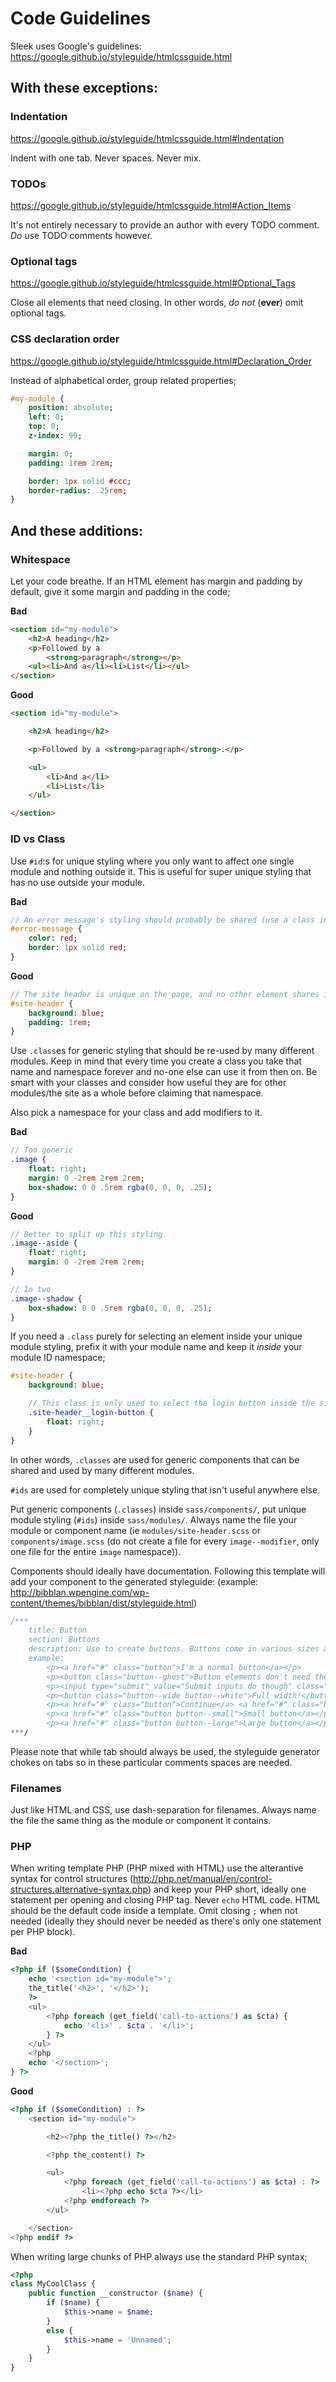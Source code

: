 # Code Guidelines

Sleek uses Google's guidelines: https://google.github.io/styleguide/htmlcssguide.html

## With these exceptions:

### Indentation

https://google.github.io/styleguide/htmlcssguide.html#Indentation

Indent with one tab. Never spaces. Never mix.

### TODOs

https://google.github.io/styleguide/htmlcssguide.html#Action_Items

It's not entirely necessary to provide an author with every TODO comment. _Do_ use TODO comments however.

### Optional tags

https://google.github.io/styleguide/htmlcssguide.html#Optional_Tags

Close all elements that need closing. In other words, _do not_ (**ever**) omit optional tags.

### CSS declaration order

https://google.github.io/styleguide/htmlcssguide.html#Declaration_Order

Instead of alphabetical order, group related properties;

```sass
#my-module {
	position: absolute;
	left: 0;
	top: 0;
	z-index: 99;

	margin: 0;
	padding: 1rem 2rem;

	border: 1px solid #ccc;
	border-radius: .25rem;
}
```

## And these additions:

### Whitespace

Let your code breathe. If an HTML element has margin and padding by default, give it some margin and padding in the code;

**Bad**

```html
<section id="my-module">
	<h2>A heading</h2>
	<p>Followed by a
		<strong>paragraph</strong></p>
	<ul><li>And a</li><li>List</li></ul>
</section>
```

**Good**

```html
<section id="my-module">

	<h2>A heading</h2>

	<p>Followed by a <strong>paragraph</strong>.</p>

	<ul>
		<li>And a</li>
		<li>List</li>
	</ul>

</section>
```

### ID vs Class

Use `#id`:s for unique styling where you only want to affect one single module and nothing outside it. This is useful for super unique styling that has no use outside your module.

**Bad**

```sass
// An error message's styling should probably be shared (use a class instead)
#error-message {
	color: red;
	border: 1px solid red;
}
```

**Good**

```sass
// The site header is unique on the page, and no other element shares its styling
#site-header {
	background: blue;
	padding: 1rem;
}
```

Use `.class`es for generic styling that should be re-used by many different modules. Keep in mind that every time you create a class you take that name and namespace forever and no-one else can use it from then on. Be smart with your classes and consider how useful they are for other modules/the site as a whole before claiming that namespace.

Also pick a namespace for your class and add modifiers to it.

**Bad**

```sass
// Too generic
.image {
	float: right;
	margin: 0 -2rem 2rem 2rem;
	box-shadow: 0 0 .5rem rgba(0, 0, 0, .25);
}
```

**Good**

```sass
// Better to split up this styling
.image--aside {
	float: right;
	margin: 0 -2rem 2rem 2rem;
}

// In two
.image--shadow {
	box-shadow: 0 0 .5rem rgba(0, 0, 0, .25);
}
```

If you need a `.class` purely for selecting an element inside your unique module styling, prefix it with your module name and keep it _inside_ your module ID namespace;

```sass
#site-header {
	background: blue;

	// This class is only used to select the login button inside the site header
	.site-header__login-button {
		float: right;
	}
}
```

In other words, `.classes` are used for generic components that can be shared and used by many different modules.

`#ids` are used for completely unique styling that isn't useful anywhere else.

Put generic components (`.classes`) inside `sass/components/`, put unique module styling (`#ids`) inside `sass/modules/`. Always name the file your module or component name (ie `modules/site-header.scss` or `components/image.scss` (do not create a file for every `image--modifier`, only one file for the entire `image` namespace)).

Components should ideally have documentation. Following this template will add your component to the generated styleguide: (example: http://bibblan.wpengine.com/wp-content/themes/bibblan/dist/styleguide.html)

```sass
/***
    title: Button
    section: Buttons
    description: Use to create buttons. Buttons come in various sizes and colors. Add more colors and customize your buttons in config/button.scss. You can also use @include button;
    example:
        <p><a href="#" class="button">I'm a normal button</a></p>
        <p><button class="button--ghost">Button elements don't need the button class</button></p>
        <p><input type="submit" value="Submit inputs do though" class="button button--disabled" disabled></p>
        <p><button class="button--wide button--white">Full width!</button></p>
        <p><a href="#" class="button">Continue</a> <a href="#" class="button button--gray button--ghost">Cancel</a></p>
        <p><a href="#" class="button button--small">Small button</a></p>
        <p><a href="#" class="button button--large">Large button</a></p>
***/
```

Please note that while tab should always be used, the styleguide generator chokes on tabs so in these particular comments spaces are needed.

### Filenames

Just like HTML and CSS, use dash-separation for filenames. Always name the file the same thing as the module or component it contains.

### PHP

When writing template PHP (PHP mixed with HTML) use the alterantive syntax for control structures (http://php.net/manual/en/control-structures.alternative-syntax.php) and keep your PHP short, ideally one statement per opening and closing PHP tag. Never `echo` HTML code. HTML should be the default code inside a template. Omit closing `;` when not needed (ideally they should never be needed as there's only one statement per PHP block).

**Bad**

```php
<?php if ($someCondition) {
	echo '<section id="my-module">';
	the_title('<h2>', '</h2>');
	?>
	<ul>
		<?php foreach (get_field('call-to-actions') as $cta) {
			echo '<li>' . $cta . '</li>';
		} ?>
	</ul>
	<?php
	echo '</section>';
} ?>
```

**Good**

```php
<?php if ($someCondition) : ?>
	<section id="my-module">

		<h2><?php the_title() ?></h2>

		<?php the_content() ?>

		<ul>
			<?php foreach (get_field('call-to-actions') as $cta) : ?>
				<li><?php echo $cta ?></li>
			<?php endforeach ?>
		</ul>

	</section>
<?php endif ?>
```

When writing large chunks of PHP always use the standard PHP syntax;

```php
<?php
class MyCoolClass {
	public function __constructor ($name) {
		if ($name) {
			$this->name = $name;
		}
		else {
			$this->name = 'Unnamed';
		}
	}
}
```

